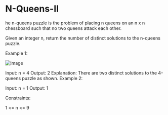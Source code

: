 # N-Queens-II

he n-queens puzzle is the problem of placing n queens on an n x n chessboard such that no two queens attack each other.

Given an integer n, return the number of distinct solutions to the n-queens puzzle.

 

Example 1:

![image](https://user-images.githubusercontent.com/120280008/206960790-ce2348d8-e801-4c76-b74e-970ae45e84b1.png)



Input: n = 4
Output: 2
Explanation: There are two distinct solutions to the 4-queens puzzle as shown.
Example 2:

Input: n = 1
Output: 1
 

Constraints:

1 <= n <= 9
